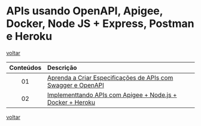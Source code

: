 # APIs usando OpenAPI, Apigee, Docker, Node JS + Express, Postman e Heroku

[voltar](../README.md)

| Conteúdos | Descrição |
| :---: | :--- |
|01|[Aprenda a Criar Especificações de APIs com Swagger e OpenAPI](doc/conteudo1.md)|
|02|[Implementtando APIs com Apigee + Node.js + Docker + Heroku](doc/conteudo2.md)|

[voltar](../README.md)
